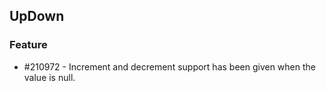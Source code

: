 ## UpDown

### Feature

* \#210972 - Increment and decrement support has been given when the value is null.